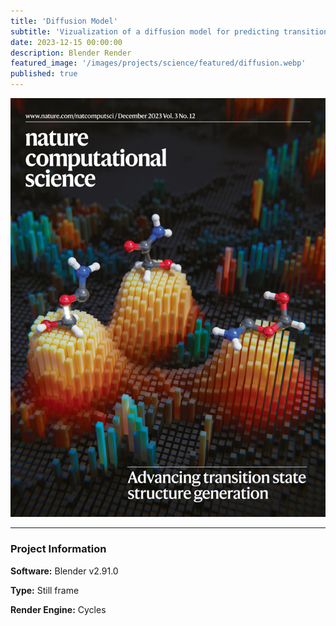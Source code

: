 ```yaml
---
title: 'Diffusion Model'
subtitle: 'Vizualization of a diffusion model for predicting transition states'
date: 2023-12-15 00:00:00
description: Blender Render
featured_image: '/images/projects/science/featured/diffusion.webp'
published: true
---
```


![](/images/projects/science/full_size/diffusion.webp)

---

### Project Information

**Software:** Blender v2.91.0

**Type:** Still frame

**Render Engine:** Cycles
